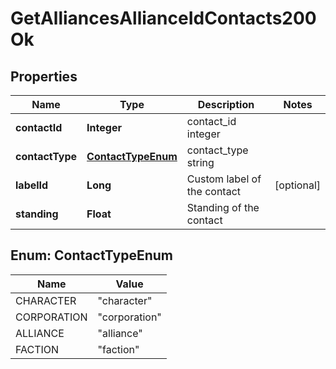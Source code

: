 
# GetAlliancesAllianceIdContacts200Ok

## Properties
Name | Type | Description | Notes
------------ | ------------- | ------------- | -------------
**contactId** | **Integer** | contact_id integer | 
**contactType** | [**ContactTypeEnum**](#ContactTypeEnum) | contact_type string | 
**labelId** | **Long** | Custom label of the contact |  [optional]
**standing** | **Float** | Standing of the contact | 


<a name="ContactTypeEnum"></a>
## Enum: ContactTypeEnum
Name | Value
---- | -----
CHARACTER | &quot;character&quot;
CORPORATION | &quot;corporation&quot;
ALLIANCE | &quot;alliance&quot;
FACTION | &quot;faction&quot;



